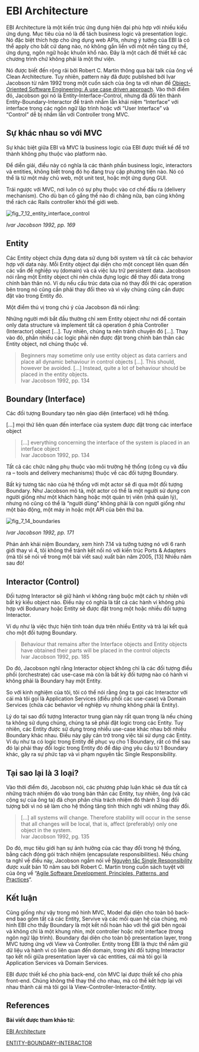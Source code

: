 # EBI Architecture

EBI Architecture là một kiến trúc ứng dụng hiện đại phù hợp với nhiều kiểu ứng dụng. Mục tiêu của nó là để tách business logic và presentation logic. Nó đặc biệt thích hợp cho ứng dụng web APIs, nhưng ý tưởng của EBI là có thể apply cho bất cứ dạng nào, nó không gắn liền với một nền tảng cụ thể, ứng dụng, ngôn ngữ hoặc khuôn khổ nào. Đây là một cách để thiết kế các chương trình chứ không phải là một thư viện.

Nó được biết đến rộng rãi bởi Robert C. Martin thông qua bài talk của ông về Clean Architecture. Tuy nhiên, pattern này đã được published bởi Ivar Jacobson từ năm 1992 trong một cuốn sách của ông ta với nhan đề [Object-Oriented Software Engineering: A use case driven approach](https://www.amazon.com/Object-Oriented-Software-Engineering-Driven-Approach/dp/0201403471). Vào thời điểm đó, Jacobson gọi nó là Entity-Interface-Control, nhưng đã đổi tên thành Entity-Boundary-Interactor để tránh nhầm lẫn khái niệm “Interface” với interface trong các ngôn ngữ lập trình hoặc với “User Interface” và “Control” dễ bị nhầm lẫn với Controller trong MVC.

## Sự khác nhau so với MVC

Sự khác biệt giữa EBI và MVC là business logic của EBI được thiết kế để trở thành không phụ thuộc vào platform nào.

Để diễn giải, điều này có nghĩa là các thành phần business logic, interactors và entities, không biết trong đó họ đang truy cập phương tiện nào. Nó có thể là từ một máy chủ web, một unit test, hoặc một ứng dụng GUI.

Trái ngược với MVC, nơi luôn có sự phụ thuộc vào cơ chế đầu ra (delivery mechanism). Cho dù bạn cố gắng thế nào đi chăng nữa, bạn cũng không thể rách các Rails controller khỏi thế giới web.

![fig_7_12_entity_interface_control](@/images/architecture/ebi/fig_7_12_entity_interface_control.jpg)

_Ivar Jacobson 1992, pp. 169_

## Entity

Các Entity object chứa đựng data sử dụng bởi system và tất cả các behavior hợp với data này. Mỗi Entity object đại diện cho một concept liên quan đến các vấn đề nghiệp vụ (domain) và cả việc lưu trữ persistent data. Jacobson nói rằng một Entity object chỉ nên chứa đựng logic để thay đổi data trong chính bản thân nó. Ví dụ nếu cấu trúc data của nó thay đổi thì các operation bên trong nó cũng cần phải thay đổi theo và vì vậy chúng cũng cần được đặt vào trong Entity đó.

Một điểm thú vị trong chú ý của Jacobson đã nói rằng:

Những người mới bắt đầu thường chỉ xem Entity object như nơi để contain only data structure và implement tất cả operation ở phía Controller (Interactor) object […]. Tuy nhiên, chúng ta nên tránh chuyện đó […]. Thay vào đó, phần nhiều các logic phải nên được đặt trong chính bản thân các Entity object, nơi chúng thuộc về.

> Beginners may sometime only use entity object as data carriers and place all dynamic behaviour in control objects […]. This should, however be avoided. […] Instead, quite a lot of behaviour should be placed in the entity objects.  
> Ivar Jacobson 1992, pp. 134

## Boundary (Interface)

Các đối tượng Boundary tạo nên giao diện (interface) với hệ thống.

[…] mọi thứ liên quan đến interface của system được đặt trong các interface object

> […] everything concerning the interface of the system is placed in an interface object  
> Ivar Jacobson 1992, pp. 134

Tất cả các chức năng phụ thuộc vào môi trường hệ thống (công cụ và đầu ra – tools and delivery mechanisms) thuộc về các đối tượng Boundary.

Bất kỳ tương tác nào của hệ thống với một actor sẽ đi qua một đối tượng Boundary. Như Jacobson mô tả, một actor có thể là một người sử dụng con người giống như một khách hàng hoặc một quản trị viên (nhà quản lý), nhưng nó cũng có thể là “người dùng” không phải là con người giống như một báo động, một máy in hoặc một API của bên thứ ba.

![fig_7_14_boundaries](@/images/architecture/ebi/fig_7_14_boundaries.jpg)

_Ivar Jacobson 1992, pp. 171_

Phản ánh khái niệm Boundary, xem hình 7.14 và tưởng tượng nó với 6 ranh giới thay vì 4, tôi không thể tránh kết nối nó với kiến trúc Ports & Adapters (mà tôi sẽ nói về trong một bài viết sau) xuất bản năm 2005, [13] Nhiều năm sau đó!

## Interactor (Control)

Đối tượng Interactor sẽ giữ hành vi không ràng buộc một cách tự nhiên với bất kỳ kiểu object nào. Điều này có nghĩa là tất cả các hành vi không phù hợp với Bodunary hoặc Entity sẽ được đặt trong một hoặc nhiều đối tượng Interactor.

Ví dụ như là việc thực hiện tính toán dựa trên nhiều Entity và trả lại kết quả cho một đối tượng Boundary.

> Behaviour that remains after the Interface objects and Entity objects have obtained their parts will be placed in the control objects  
> Ivar Jacobson 1992, pp. 185

Do đó, Jacobson nghĩ rằng Interactor object không chỉ là các đối tượng điều phối (orchestrate) các use-case mà còn là bất kỳ đối tượng nào có hành vi không phải là Boundary hay một Entity.

So với kinh nghiệm của tôi, tôi có thể nói rằng ông ta gọi các Interactor với cái mà tôi gọi là Application Services (điều phối các use-case) và Domain Services (chứa các behavior về nghiệp vụ nhưng không phải là Entity).

Lý do tại sao đối tượng Interactor trung gian này rất quan trọng là nếu chúng ta không sử dụng chúng, chúng ta sẽ phải đặt logic trong các Entity. Tuy nhiên, các Entity được sử dụng trong nhiều use-case khác nhau bởi nhiều Boundary khác nhau. Điều này gây cản trở trong việc tái sử dụng các Entity. Ví dụ như ta có logic trong Entity để phục vụ cho 1 Boundary, rất có thể sau đó lại phải thay đổi logic trong Entity đó để đáp ứng yêu cầu từ 1 Boundary khác, gây ra sự phức tạp và vi phạm nguyên tắc Single Responsibility.

## Tại sao lại là 3 loại?

Vào thời điểm đó, Jacobson nói, các phương pháp luận khác sẽ đưa tất cả những trách nhiệm đó vào trong bản thân các Entity, tuy nhiên, ông (và các cộng sự của ông ta) đã chọn phân chia trách nhiệm đó thành 3 loại đối tượng bởi vì nó sẽ làm cho hệ thống tăng tính thích nghi với những thay đổi.

> […] all systems will change. Therefore stability will occur in the sense that all changes will be local, that is, affect (preferably) only one object in the system.  
> Ivar Jacobson 1992, pg. 135

Do đó, mục tiêu giới hạn sự ảnh hưởng của các thay đổi trong hệ thống, bằng cách đóng gói trách nhiệm (encapsulate responsibilities). Nếu chúng ta nghĩ về điều này, Jacobson ngầm nói về [Nguyên tắc Single Responsibility](https://edwardthienhoang.wordpress.com/2013/11/09/single-responsibility-principle-srp/) được xuất bản 10 năm sau bởi Robert C. Martin trong cuốn sách tuyệt vời của ông về “[Agile Software Development, Principles, Patterns, and Practices](https://www.amazon.com/dp/0135974445/ref=wl_it_dp_o_pC_nS_ttl?_encoding=UTF8&colid=CG11VVP0H8Y8&coliid=I1P9T8D1QRUFMM)“.

## Kết luận

Cũng giống như vậy trong mô hình MVC, Model đại diện cho toàn bộ back-end bao gồm tất cả các Entity, Servive và các mối quan hệ của chúng, mô hình EBI cho thấy Boundary là một kết nối hoàn hảo với thế giới bên ngoài và không chỉ là một khung nhìn, một controller hoặc một interface (trong ngôn ngữ lập trình). Boundary đại diện cho toàn bộ presentation layer, trong MVC tương ứng với View và Controller. Entity trong EBI là thực thể nắm giữ dữ liệu và hành vi có liên quan đến domain, trong khi đối tượng Interactor tạo kết nối giữa presentation layer và các entities, cái mà tôi gọi là Application Services và Domain Services.

EBI được thiết kế cho phía back-end, còn MVC lại được thiết kế cho phía front-end. Chúng không thể thay thế cho nhau, mà có thể kết hợp lại với nhau thành cái mà tôi gọi là View-Controller-Interactor-Entity.



## References 

**Bài viết được tham khảo từ:**

[EBI Architecture](https://herbertograca.com/2017/08/24/ebi-architecture/)

[ENTITY–BOUNDARY–INTERACTOR](https://ebi.readthedocs.io/en/latest/)
